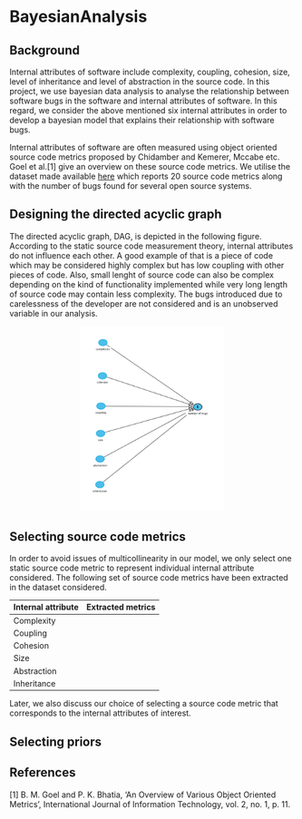 # BayesianAnalysis
## Background
Internal attributes of software include complexity, coupling, cohesion, size, level of inheritance and level of abstraction in the source code. In this project, we use bayesian data analysis to analyse the relationship between software bugs in the software and internal attributes of software. In this regard, we consider the above mentioned six internal attributes in order to develop a bayesian model that explains their relationship with software bugs.

Internal attributes of software are often measured using object oriented source code metrics proposed by Chidamber and Kemerer, Mccabe etc. Goel et al.[1] give an overview on these source code metrics. We utilise the dataset made available [here](https://figshare.com/articles/dataset/Software_Defect_Prediction_Dataset/13536506) which reports 20 source code metrics along with the number of bugs found for several open source systems.

## Designing the directed acyclic graph
The directed acyclic graph, DAG, is depicted in the following figure. According to the static source code measurement theory, internal attributes do not influence each other. A good example of that is a piece of code which may be considered highly complex but has low coupling with other pieces of code. Also, small lenght of source code can also be complex depending on the kind of functionality implemented while very long length of source code may contain less complexity. The bugs introduced due to carelessness of the developer are not considered and is an unobserved variable in our analysis.     

<p align="center">
  <img src="Images/DAGv1.png" width=50% height=50% title="DAG: internal attributes software bugs">
</p>

## Selecting source code metrics
In order to avoid issues of multicollinearity in our model, we only select one static source code metric to represent individual internal attribute considered. The following set of source code metrics have been extracted in the dataset considered. 

| Internal attribute | Extracted metrics |
|--------------------|-------------------|
| Complexity         |                   | 
| Coupling           |                   |
| Cohesion           |                   |
| Size               |                   |
| Abstraction        |                   |
| Inheritance        |                   |

Later, we also discuss our choice of selecting a source code metric that corresponds to the internal attributes of interest.

## Selecting priors











## References
[1] B. M. Goel and P. K. Bhatia, ‘An Overview of Various Object Oriented Metrics’, International Journal of Information Technology, vol. 2, no. 1, p. 11.
